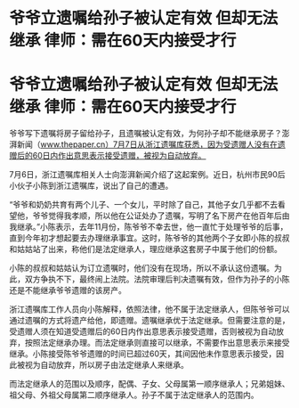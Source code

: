 # 爷爷立遗嘱给孙子被认定有效 但却无法继承 律师：需在60天内接受才行

# 爷爷立遗嘱给孙子被认定有效 但却无法继承 律师：需在60天内接受才行

爷爷写下遗嘱将房子留给孙子，且遗嘱被认定有效，为何孙子却不能继承房子？澎湃新闻（www.thepaper.cn）7月7日从浙江遗嘱库获悉，因为受遗赠人没有在遗赠后的60日内作出意思表示接受遗赠，被视为自动放弃。

7月6日，浙江遗嘱库相关人士向澎湃新闻介绍了这起案例。近日，杭州市民90后小伙子小陈到浙江遗嘱库，说出了自己的遭遇。

“爷爷和奶奶共育有两个儿子、一个女儿，平时除了自己，其他子女几乎都不去看望他，爷爷觉得我孝顺，所以他在公证处办了遗嘱，写明了名下房产在他百年后由我继承。”小陈表示，去年11月份，陈爷爷不幸去世，他一直忙于处理爷爷的后事，直到今年初才想起要去办理继承事宜。这时，陈爷爷的其他两个子女即小陈的叔叔和姑姑站了出来，称他们是法定继承人，理应继承这套房子中属于他们的份额。

小陈的叔叔和姑姑认为订立遗嘱时，他们没有在现场，所以不承认这份遗嘱。为此，双方争执不下，最终闹上法院。法院审理后判决遗嘱有效，但作为孙子的小陈还是不能继承爷爷遗赠的该房产。

浙江遗嘱库工作人员向小陈解释，依照法律，他不属于法定继承人，但陈爷爷可以通过遗嘱的方式将遗产给他，即遗赠。遗嘱继承优于法定继承。但需要注意的是，受遗赠人须在知道受遗赠后的60日内作出意思表示接受遗赠，否则被视为自动放弃，按照法定继承办理。而法定继承则直接可以继承，不需要作出意思表示来接受继承。小陈接受陈爷爷遗赠的时间已超过60天，其间因他未作意思表示接受，因此被视为自动放弃，所以房子由法定继承人来继承。

而法定继承人的范围以及顺序，配偶、子女、父母属第一顺序继承人；兄弟姐妹、祖父母、外祖父母属第二顺序继承人。孙子不属于法定继承人的范围内。

